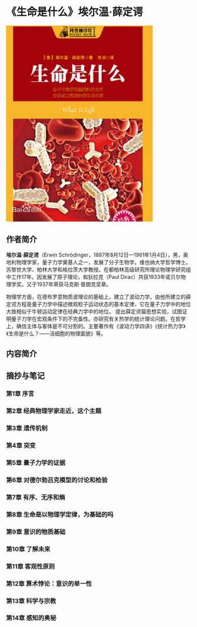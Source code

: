 # 《生命是什么》埃尔温·薛定谔

<img src="《生命是什么》.jpg" />



## 作者简介

**埃尔温·薛定谔**（Erwin Schrödinger，1887年8月12日—1961年1月4日），男，奥地利物理学家，量子力学奠基人之一，发展了分子生物学。维也纳大学哲学博士。苏黎世大学、柏林大学和格拉茨大学教授。在都柏林高级研究所理论物理学研究组中工作17年。因发展了原子理论，和狄拉克（Paul Dirac）共获1933年诺贝尔物理学奖。又于1937年荣获马克斯·普朗克奖章。

 物理学方面，在德布罗意物质波理论的基础上，建立了波动力学。由他所建立的薛定谔方程是量子力学中描述微观粒子运动状态的基本定律，它在量子力学中的地位大致相似于牛顿运动定律在经典力学中的地位。 提出薛定谔猫思想实验，试图证明量子力学在宏观条件下的不完备性。亦研究有关热学的统计理论问题。在哲学上，确信主体与客体是不可分割的。主要著作有《波动力学四讲》《统计热力学》《生命是什么？——活细胞的物理面貌》等。



## 内容简介





## 摘抄与笔记

### 第1章 序言



### 第2章 经典物理学家走近，这个主题



### 第3章 遗传机制



### 第4章 突变



### 第5章 量子力学的证据



### 第6章 对德尔勃吕克模型的讨论和检验



### 第7章 有序、无序和熵



### 第8章 生命是以物理学定律，为基础的吗



### 第9章 意识的物质基础



### 第10章 了解未来



### 第11章 客观性原则



### 第12章 算术悖论：意识的单一性



### 第13章 科学与宗教



### 第14章 感知的奥秘